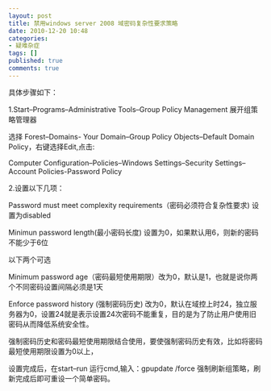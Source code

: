 ```yaml
---
layout: post
title: 禁用windows server 2008 域密码复杂性要求策略
date: 2010-12-20 10:48
categories:
- 疑难杂症
tags: []
published: true
comments: true
---
```

具体步骤如下：

1.Start–Programs–Administrative Tools–Group Policy Management 展开组策略管理器

选择 Forest–Domains- Your Domain–Group Policy Objects–Default Domain Policy，右键选择Edit,点击:

Computer Configuration–Policies–Windows Settings–Security Settings–Account Policies-Password Policy

2.设置以下几项：

Password must meet complexity requirements（密码必须符合复杂性要求) 设置为disabled

Minimun password length(最小密码长度) 设置为0，如果默认用6，则新的密码不能少于6位

以下两个可选

Minimum password age（密码最短使用期限）改为0，默认是1，也就是说你两个不同密码设置间隔必须是1天

Enforce password history (强制密码历史) 改为0，默认在域控上时24，独立服务器为0，设置24就是表示设置24次密码不能重复，目的是为了防止用户使用旧密码从而降低系统安全性。

强制密码历史和密码最短使用期限结合使用，要使强制密码历史有效，比如将密码最短使用期限设置为0以上，

设置完成后，在start–run 运行cmd,输入：gpupdate /force 强制刷新组策略，刷新完成后即可重设一个简单密码。

